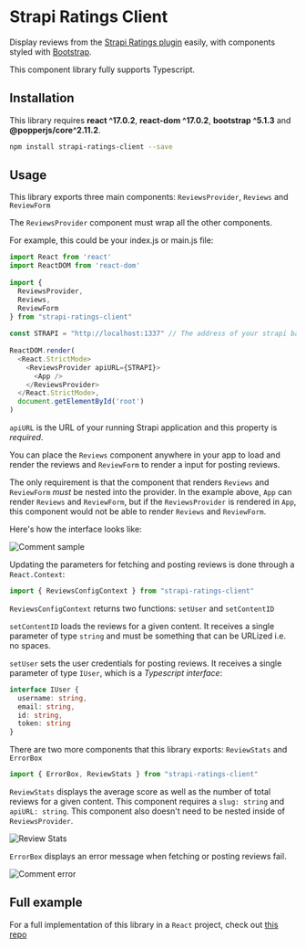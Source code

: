 # Strapi Ratings Client

Display reviews from the [Strapi Ratings plugin](https://npmjs.com/package/strapi-plugin-ratings) easily, with components styled with [Bootstrap](https://getbootstrap.com).

This component library fully supports Typescript.

## Installation

This library requires **react ^17.0.2**, **react-dom ^17.0.2**, **bootstrap ^5.1.3** and **@popperjs/core^2.11.2**.

```bash
npm install strapi-ratings-client --save
```

## Usage

This library exports three main components: `ReviewsProvider`, `Reviews` and `ReviewForm`

The `ReviewsProvider` component must wrap all the other components.

For example, this could be your index.js or main.js file:

```ts
import React from 'react'
import ReactDOM from 'react-dom'
 
import {
  ReviewsProvider,
  Reviews,
  ReviewForm
} from "strapi-ratings-client"
 
const STRAPI = "http://localhost:1337" // The address of your strapi backend instance
 
ReactDOM.render(
  <React.StrictMode>
    <ReviewsProvider apiURL={STRAPI}>
      <App />
    </ReviewsProvider>
  </React.StrictMode>,
  document.getElementById('root')
)
```

`apiURL` is the URL of your running Strapi application and this property is *required*.

You can place the `Reviews` component anywhere in your app to load and render the reviews and `ReviewForm` to render a input for posting reviews.

The only requirement is that the component that renders `Reviews` and `ReviewForm` *must* be nested into the provider. In the example above, `App` can render `Reviews` and `ReviewForm`, but if the `ReviewsProvider` is rendered in `App`, this component would not be able to render `Reviews` and `ReviewForm`.

Here's how the interface looks like:

![Comment sample](https://raw.githubusercontent.com/luisguve/strapi-ratings-client/main/review.png)

Updating the parameters for fetching and posting reviews is done through a `React.Context`:
```ts
import { ReviewsConfigContext } from "strapi-ratings-client"
```

`ReviewsConfigContext` returns two functions: `setUser` and `setContentID`

`setContentID` loads the reviews for a given content. It receives a single parameter of type `string` and must be something that can be URLized i.e. no spaces.

`setUser` sets the user credentials for posting reviews. It receives a single parameter of type `IUser`, which is a *Typescript interface*:

```ts
interface IUser {
  username: string,
  email: string,
  id: string,
  token: string
}
```

There are two more components that this library exports: `ReviewStats` and `ErrorBox`

```ts
import { ErrorBox, ReviewStats } from "strapi-ratings-client"
```

`ReviewStats` displays the average score as well as the number of total reviews for a given content. This component requires a `slug: string` and `apiURL: string`. This component also doesn't need to be nested inside of `ReviewsProvider`.

![Review Stats](https://raw.githubusercontent.com/luisguve/strapi-ratings-client/main/stats.PNG)

`ErrorBox` displays an error message when fetching or posting reviews fail.

![Comment error](https://raw.githubusercontent.com/luisguve/strapi-ratings-client/main/error.PNG)

## Full example

For a full implementation of this library in a `React` project, check out [this repo](https://github.com/luisguve/strapi-ratings-client-example)